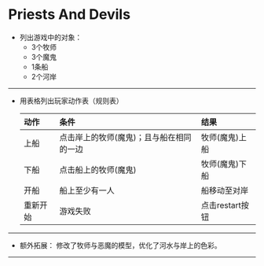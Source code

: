 # Priests And Devils

- 列出游戏中的对象：
    - 3个牧师
    - 3个魔鬼
    - 1条船
    - 2个河岸

------
- 用表格列出玩家动作表（规则表）

    动作 | 条件 | 结果
    |:-|:-|:-|
    上船 | 点击岸上的牧师(魔鬼)；且与船在相同的一边| 牧师(魔鬼)上船
    下船 | 点击船上的牧师(魔鬼) | 牧师(魔鬼)下船
    开船 | 船上至少有一人 | 船移动至对岸
    重新开始 |游戏失败 | 点击restart按钮

-----
- 额外拓展：
        修改了牧师与恶魔的模型，优化了河水与岸上的色彩。
    
-----
